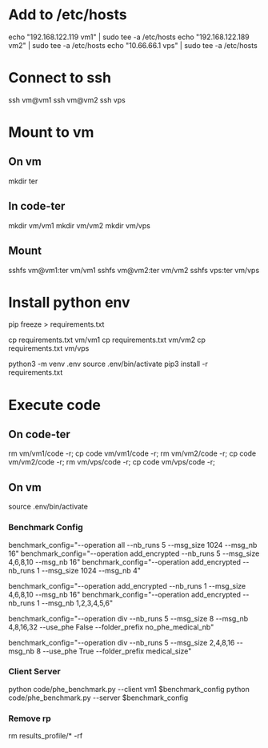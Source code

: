 # Add to /etc/hosts
echo "192.168.122.119 vm1" | sudo tee -a /etc/hosts
echo "192.168.122.189 vm2" | sudo tee -a /etc/hosts
echo "10.66.66.1 vps" | sudo tee -a /etc/hosts

# Connect to ssh
ssh vm@vm1
ssh vm@vm2
ssh vps

# Mount to vm
## On vm
mkdir ter

## In code-ter
mkdir vm/vm1
mkdir vm/vm2
mkdir vm/vps

## Mount
sshfs vm@vm1:ter vm/vm1
sshfs vm@vm2:ter vm/vm2
sshfs vps:ter vm/vps

# Install python env
pip freeze > requirements.txt

cp requirements.txt vm/vm1
cp requirements.txt vm/vm2
cp requirements.txt vm/vps

python3 -m venv .env
source .env/bin/activate
pip3 install -r requirements.txt

# Execute code
## On code-ter
rm vm/vm1/code -r; cp code vm/vm1/code -r;
rm vm/vm2/code -r; cp code vm/vm2/code -r;
rm vm/vps/code -r; cp code vm/vps/code -r;

## On vm
source .env/bin/activate

### Benchmark Config
benchmark_config="--operation all --nb_runs 5 --msg_size 1024 --msg_nb 16"
benchmark_config="--operation add_encrypted --nb_runs 5 --msg_size 4,6,8,10 --msg_nb 16"
benchmark_config="--operation add_encrypted --nb_runs 1 --msg_size 1024 --msg_nb 4"

benchmark_config="--operation add_encrypted --nb_runs 1 --msg_size 4,6,8,10 --msg_nb 16"
benchmark_config="--operation add_encrypted --nb_runs 1 --msg_nb 1,2,3,4,5,6"

benchmark_config="--operation div --nb_runs 5 --msg_size 8 --msg_nb 4,8,16,32 --use_phe False --folder_prefix no_phe_medical_nb"

benchmark_config="--operation div --nb_runs 5 --msg_size 2,4,8,16 --msg_nb 8 --use_phe True --folder_prefix medical_size"

### Client Server
python code/phe_benchmark.py --client vm1 $benchmark_config
python code/phe_benchmark.py --server $benchmark_config

### Remove rp
rm results_profile/* -rf